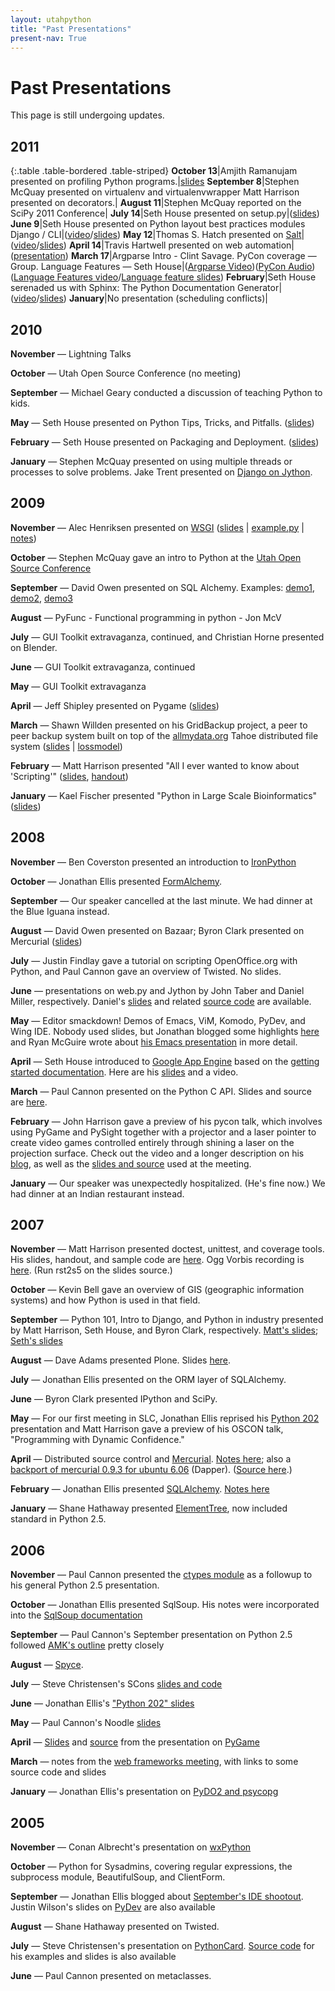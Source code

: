 ```yaml
---
layout: utahpython
title: "Past Presentations"
present-nav: True
---
```


# Past Presentations

<div class="alert alert-warning">
  <span class="glyphicon glyphicon-warning-sign"></span>
  This page is still undergoing updates.
</div>

## 2011

{:.table .table-bordered .table-striped}
**October 13**|Amjith Ramanujam presented on profiling Python programs.|[slides][profilepy]
**September 8**|Stephen McQuay presented on virtualenv and virtualenvwrapper Matt Harrison presented on decorators.|
**August 11**|Stephen McQuay reported on the SciPy 2011 Conference|
**July 14**|Seth House presented on setup.py|([slides][setuppy1])
**June 9**|Seth House presented on Python layout best practices modules Django / CLI|([video][slayout1]/[slides][slayout2])
**May 12**|Thomas S. Hatch presented on [Salt](http://saltstack.org/)|([video][salt1]/[slides][salt2])
**April 14**|Travis Hartwell presented on web automation|([presentation][webauto1])
**March 17**|Argparse Intro - Clint Savage. PyCon coverage — Group. Language Features — Seth House|([Argparse Video][argparse1])([PyCon Audio][pycon2011])([Language Features video][langfeat1]/[Language feature slides][langfeat2])
**February**|Seth House serenaded us with Sphinx: The Python Documentation Generator|([video][sphinx1]/[slides][sphinx2])
**January**|No presentation (scheduling conflicts)|

<!-- links -->

[profilepy]: https://github.com/amjith/User-Group-Presentations/tree/master/profiling
[setuppy1]: https://github.com/whiteinge/presentations/tree/master/upyug_2011-07-11_setup.py
[slayout1]: http://blip.tv/utah-open-source/python-layout-best-practices-for-modules-django-cli-utah-django-user-group-5315808
[slayout2]: https://github.com/whiteinge/presentations/tree/master/upyug_2011-06-09_program-layout
[salt1]: http://blip.tv/thomas-s-hatch/salt-0-8-7-presentation-5180182
[salt2]: https://github.com/downloads/thatch45/salt/Salt.pdf
[webauto1]: https://github.com/Nafai77/Presentations/tree/master/2011-04-14_utpy-web-automation
[argparse1]: http://blip.tv/file/4902283
[pycon2011]: http://herlo.org/misc/2011-03-17_-_1920_-_Utah_Python_-_Pycon_Recap-audio_only.ogg
[langfeat1]: http://blip.tv/nathaniel-whiteinge/what-i-learned-at-pycon-2011-utah-python-user-group-4943960
[langfeat2]: https://github.com/whiteinge/presentations/tree/master/upyug_2011-03-17_pycon
[sphinx1]: http://blip.tv/nathaniel-whiteinge/sphinx-utah-python-user-group-4923032
[sphinx2]: https://github.com/whiteinge/presentations/tree/master/upyug_2011-02-10_sphinx


2010
----

**November** — Lightning Talks 

**October** — Utah Open Source Conference (no meeting)

**September** — Michael Geary conducted a discussion of teaching Python to
kids.

**May** — Seth House presented on Python Tips, Tricks, and Pitfalls.
([slides][tips1])

[tips1]: https://groups.google.com/group/utahpython/web/upyug_2010-05-13_python-tips.tar.gz?hl=en&hl=en

**February** — Seth House presented on Packaging and Deployment. ([slides][packaging1])

[packaging1]: https://github.com/whiteinge/presentations/tree/master/upyug_2010-02-11_packaging-deployment

**January** — Stephen McQuay presented on using multiple threads or processes
to solve problems. Jake Trent presented on
[Django on Jython](http://aprilandjake.com/content/django-jython-intro/).

2009
----

**November** — Alec Henriksen presented on [WSGI](http://wsgi.org/wsgi/)
([slides][wsgi1] | [example.py][wsgi2] | [notes][wsgi3])

[wsgi1]: https://groups.google.com/group/utahpython/web/wsgi_presentation.odp
[wsgi2]: https://groups.google.com/group/utahpython/web/wsgi_example.py
[wsgi3]: https://groups.google.com/group/utahpython/web/wsgi_notes

**October** — Stephen McQuay gave an intro to Python at the
[Utah Open Source Conference](http://2009.utosc.com/)

**September** — David Owen presented on SQL Alchemy. Examples:
[demo1](https://groups.google.com/group/utahpython/web/sql_alchemy_demo1.py),
[demo2](https://groups.google.com/group/utahpython/web/sql_alchemy_demo2.py),
[demo3](https://groups.google.com/group/utahpython/web/sql_alchemy_demo3.py)

**August** — PyFunc - Functional programming in python - Jon McV

**July** — GUI Toolkit extravaganza, continued, and Christian Horne presented
on Blender.

**June** — GUI Toolkit extravaganza, continued

**May** — GUI Toolkit extravaganza

**April** — Jeff Shipley presented on Pygame ([slides][pygame1])

[pygame1]: https://groups.google.com/group/utahpython/web/pygame-20090409.pdf

**March** — Shawn Willden presented on his GridBackup project, a peer to peer
backup system built on top of the [allmydata.org](http://allmydata.org/) Tahoe
distributed file system ([slides][gridbackup1] | [lossmodel][gridbackup2])

[gridbackup1]: https://groups.google.com/group/utahpython/web/UtahPUG_Presentation_3-12-09.pdf
[gridbackup2]: https://groups.google.com/group/utahpython/web/lossmodel.pdf

**February** — Matt Harrison presented "All I ever wanted to know about
'Scripting'" ([slides][scripting1], [handout][scripting2])

[scripting1]: https://groups.google.com/group/utahpython/web/matt-harrison-pythonscripting.pdf?hl=en
[scripting2]: https://groups.google.com/group/utahpython/web/matt-harrison-pyhandout.pdf?hl=en

**January** — Kael Fischer presented "Python in Large Scale Bioinformatics"
([slides][bioinformatics1])

[bioinformatics1]: https://groups.google.com/group/utahpython/web/Python%20in%20Large%20Scale%20Bioinformatics.pdf

2008
----

**November** — Ben Coverston presented an introduction to
[IronPython](http://www.codeplex.com/Wiki/View.aspx?ProjectName=IronPython)

**October** — Jonathan Ellis presented
[FormAlchemy](http://code.google.com/p/formalchemy).

**September** — Our speaker cancelled at the last minute. We had dinner at the
Blue Iguana instead.

**August** — David Owen presented on Bazaar; Byron Clark presented on Mercurial
([slides][hg1])

[hg1]: https://groups.google.com/group/utahpython/web/mercurial.pdf?hl=en

**July** — Justin Findlay gave a tutorial on scripting OpenOffice.org with
Python, and Paul Cannon gave an overview of Twisted. No slides.

**June** — presentations on web.py and Jython by John Taber and Daniel Miller,
respectively. Daniel's [slides](jython1) and related [source code][jython2] are
available.

[jython1]: https://groups.google.com/group/utahpython/web/jython-presentation.pdf?hl=en
[jython2]: https://groups.google.com/group/utahpython/web/jython.tgz?hl=en

**May** — Editor smackdown! Demos of Emacs, ViM, Komodo, PyDev, and Wing IDE.
Nobody used slides, but Jonathan blogged some highlights [here][editor1] and
Ryan McGuire wrote about [his Emacs presentation][editor2] in more detail.

[editor1]: http://spyced.blogspot.com/2008/05/ide-update.html
[editor2]: http://www.enigmacurry.com/2008/05/09/emacs-as-a-powerful-python-ide/

**April** — Seth House introduced to [Google App Engine][gae1] based on the
[getting started documentation][gae2]. Here are his [slides][gae1] and a video.

[gae1]: http://code.google.com/appengine/
[gae2]: http://code.google.com/appengine/docs/gettingstarted/
[gae3]: https://groups.google.com/group/utahpython/web/upyug_2008-04-10_google-app-engine.tar.bz2?hl=en
[gae4]: http://video.google.com/videoplay?docid=-3720094248787871980&hl=en

**March** — Paul Cannon presented on the Python C API. Slides and source are
[here](https://groups.google.com/group/utahpython/web/c-api.tgz?hl=en).

**February** — John Harrison gave a preview of his pycon talk, which involves
using PyGame and PySight together with a projector and a laser pointer to
create video games controlled entirely through shining a laser on the
projection surface. Check out the video and a longer description on his
[blog][jgames1], as well as the [slides and source][jgames2] used at the
meeting.

[jgames1]: http://www.kulturblog.com/2007/11/marshie-attacks-halloween-interactive-driveway-activity/
[jgames2]: http://panela.blog-city.com/slides_for_feb_2008_utah_python_meeting.htm

**January** — Our speaker was unexpectedly hospitalized. (He's fine now.) We
had dinner at an Indian restaurant instead.


2007
----

**November** — Matt Harrison presented doctest, unittest, and coverage tools.
His slides, handout, and sample code are [here][testing1]. Ogg Vorbis recording
is [here][testing2]. (Run rst2s5 on the slides source.)

[testing1]: https://groups.google.com/group/utahpython/web/testing.tar.gz?hl=en
[testing2]: http://podcast.utosf.org/get.php?web=utosf-2007-11-10-10141.ogg

**October** — Kevin Bell gave an overview of GIS (geographic information
systems) and how Python is used in that field.

**September** — Python 101, Intro to Django, and Python in industry presented
by Matt Harrison, Seth House, and Byron Clark, respectively.
[Matt's slides][intro1]; [Seth's slides][intro2]

[intro1]: http://panela.blog-city.com/learn_python_with_my_slides_a_cheatsheet_me_or_a_simple_g.htm
[intro2]: https://groups.google.com/group/utahpython/web/upyug_2007-09-14_django.tar.bz2?hl=en

**August** — Dave Adams presented Plone. Slides [here][plone1].

[plone1]: https://groups.google.com/group/utahpython/web/plone.pdf?hl=en

**July** — Jonathan Ellis presented on the ORM layer of SQLAlchemy.

**June** — Byron Clark presented IPython and SciPy.

**May** — For our first meeting in SLC, Jonathan Ellis reprised his
[Python 202][python202] presentation and Matt Harrison gave a preview of his
OSCON talk, "Programming with Dynamic Confidence."

[python202]: https://groups.google.com/group/utahpython/web/python202.pdf?hl=en

**April** — Distributed source control and [Mercurial][dscm1].
[Notes here][dscm2]; also a
[backport of mercurial 0.9.3 for ubuntu 6.06][dscm3] (Dapper).
([Source here][dscm4].)

[dscm1]: http://www.selenic.com/mercurial/
[dscm2]: https://groups.google.com/group/utahpython/web/dscm-hg.pdf?hl=en
[dscm3]: https://groups.google.com/group/utahpython/web/mercurial_0.9.3-1ubuntu1_i386.deb?hl=en
[dscm4]: https://groups.google.com/group/utahpython/web/mercurial-0.9.3-ubuntu-src.tar.gz?hl=en

**February** — Jonathan Ellis presented [SQLAlchemy][sqla1].
[Notes here][sqla2]

[sqla1]: http://sqlalchemy.org/
[sqla2]: https://groups.google.com/group/utahpython/web/sqlalchemy.pdf?hl=en

**January** — Shane Hathaway presented
[ElementTree](http://effbot.org/zone/element-index.htm), now included standard
in Python 2.5.


2006
----

**November** — Paul Cannon presented the
[ctypes module](http://python.net/crew/theller/ctypes/) as a followup to his
general Python 2.5 presentation.

**October** — Jonathan Ellis presented SqlSoup. His notes were incorporated
into the [SqlSoup documentation](http://www.sqlalchemy.org/trac/wiki/SqlSoup)

**September** — Paul Cannon's September presentation on Python 2.5 followed
[AMK's outline](http://docs.python.org/whatsnew/whatsnew25.html) pretty closely

**August** — [Spyce](http://spyce.sourceforge.net/).

**July** — Steve Christensen's SCons
[slides and code](http://neeber.blogspot.com/2006/07/scons-presentation.html)

**June** — Jonathan Ellis's ["Python 202" slides][python202]

[python202]: https://groups.google.com/group/utahpython/web/python202.pdf?hl=en

**May** — Paul Cannon's Noodle
[slides](https://groups.google.com/group/utahpython/web/noodle.pdf?hl=en)

**April** — [Slides][apygame1] and [source][apygame2] from the presentation on
[PyGame][apygame3]

[apygame1]: https://groups.google.com/group/utahpython/web/pygame.pdf?hl=en
[apygame2]: https://groups.google.com/group/utahpython/web/pygame.zip?hl=en
[apygame3]: http://pygame.org/

**March** — notes from the [web frameworks meeting][webframe1], with links to
some source code and slides

[webframe1]: http://spyced.blogspot.com/2006/03/web-framework-notes.html

**January** — Jonathan Ellis's presentation on [PyDO2 and psycopg][pydo2]

[pydo2]: https://groups.google.com/group/utahpython/web/python-and-databases.pdf?hl=en


2005
----

**November** — Conan Albrecht's presentation on [wxPython][wxpy1]

[wxpy1]: https://groups.google.com/group/utahpython/web/wxPython2.pdf?hl=en

**October** — Python for Sysadmins, covering regular expressions, the
subprocess module, BeautifulSoup, and ClientForm.

**September** — Jonathan Ellis blogged about
[September's IDE shootout][seditor1]. Justin Wilson's slides on
[PyDev][seditor2] are also available

[seditor1]: http://spyced.blogspot.com/2005/09/review-of-6-python-ides.html
[seditor2]: https://groups.google.com/group/utahpython/web/pydev.pdf?hl=en

**August** — Shane Hathaway presented on Twisted.

**July** — Steve Christensen's presentation on [PythonCard][pycard1].
[Source code][pycard2] for his examples and slides is also available

[pycard1]: https://groups.google.com/group/utahpython/web/IntroducingPythonCard.pdf?hl=en
[pycard2]: https://groups.google.com/group/utahpython/web/IntroducingPythonCard.tgz?hl=en

**June** — Paul Cannon presented on metaclasses.
